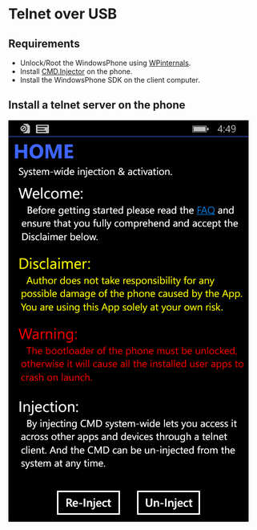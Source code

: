 # Telnet over USB

## Requirements

- Unlock/Root the WindowsPhone using [WPinternals](https://github.com/ReneLergner/WPinternals).
- Install [CMD.Injector](https://github.com/fadilfadz01/CMD.Injector_WP8) on the phone.
- Install the WindowsPhone SDK on the client computer.

## Install a telnet server on the phone

![Inject](wp_ss_20150116_0001.png)

